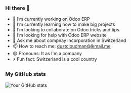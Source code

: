 ### Hi there 👋


- 🔭 I’m currently working on Odoo ERP
- 🌱 I’m currently learning how to make big projects
- 👯 I’m looking to collaborate on Odoo tricks and tips
- 🤔 I’m looking for help with Odoo ERP website
- 💬 Ask me about compnay incorporation in Switzerland
- 📫 How to reach me: dustcloudman@lkmail.me
- 😄 Pronouns: It as I'm a company
- ⚡ Fun fact: Switzerland is a cool country

### My GitHub stats

![Your GitHub stats](https://github-readme-stats.vercel.app/api?username=Dustcloudman&show_icons=true&theme=tokyonight)
